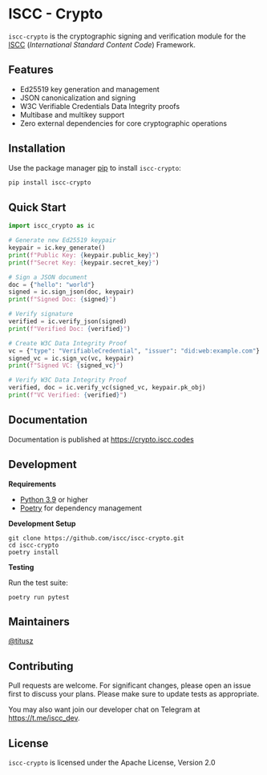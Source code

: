 # ISCC - Crypto

`iscc-crypto` is the cryptographic signing and verification module for the
[ISCC](https://iscc.codes) (*International Standard Content Code*) Framework.

## Features

- Ed25519 key generation and management
- JSON canonicalization and signing
- W3C Verifiable Credentials Data Integrity proofs
- Multibase and multikey support
- Zero external dependencies for core cryptographic operations

## Installation

Use the package manager [pip](https://pip.pypa.io/en/stable/) to install `iscc-crypto`:

```bash
pip install iscc-crypto
```

## Quick Start

```python
import iscc_crypto as ic

# Generate new Ed25519 keypair
keypair = ic.key_generate()
print(f"Public Key: {keypair.public_key}")
print(f"Secret Key: {keypair.secret_key}")

# Sign a JSON document
doc = {"hello": "world"}
signed = ic.sign_json(doc, keypair)
print(f"Signed Doc: {signed}")

# Verify signature
verified = ic.verify_json(signed)
print(f"Verified Doc: {verified}")

# Create W3C Data Integrity Proof
vc = {"type": "VerifiableCredential", "issuer": "did:web:example.com"}
signed_vc = ic.sign_vc(vc, keypair)
print(f"Signed VC: {signed_vc}")

# Verify W3C Data Integrity Proof
verified, doc = ic.verify_vc(signed_vc, keypair.pk_obj)
print(f"VC Verified: {verified}")
```

## Documentation

Documentation is published at <https://crypto.iscc.codes>

## Development

**Requirements**

- [Python 3.9](https://www.python.org/) or higher
- [Poetry](https://python-poetry.org/) for dependency management

**Development Setup**

```shell
git clone https://github.com/iscc/iscc-crypto.git
cd iscc-crypto
poetry install
```

**Testing**

Run the test suite:

```shell
poetry run pytest
```

## Maintainers

[@titusz](https://github.com/titusz)

## Contributing

Pull requests are welcome. For significant changes, please open an issue first to discuss your
plans. Please make sure to update tests as appropriate.

You may also want join our developer chat on Telegram at <https://t.me/iscc_dev>.

## License

`iscc-crypto` is licensed under the Apache License, Version 2.0
